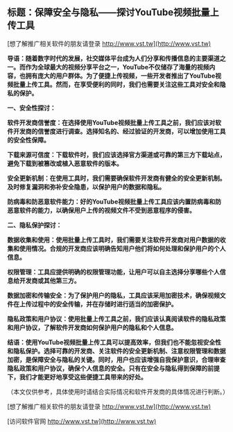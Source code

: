 ## **标题：保障安全与隐私——探讨YouTube视频批量上传工具**

[想了解推广相关软件的朋友请登录 http://www.vst.tw](http://www.vst.tw)

**导语：随着数字时代的发展，社交媒体平台成为人们分享和传播信息的主要渠道之一。而作为全球最大的视频分享平台之一，YouTube不仅储存了海量的视频内容，也拥有庞大的用户群体。为了便捷上传视频，一些开发者推出了YouTube视频批量上传工具。然而，在享受便利的同时，我们也需要关注这些工具对安全和隐私的保护。**

**一、安全性探讨：**

**软件开发商信誉度：在选择使用YouTube视频批量上传工具之前，我们应该对软件开发商的信誉度进行调查。选择知名的、经过验证的开发商，可以增加使用工具的安全性保障。**

**下载来源可信度：下载软件时，我们应该选择官方渠道或可靠的第三方下载站点，避免下载到被篡改或植入恶意软件的版本。**

**安全更新机制：在使用工具时，我们需要确保软件开发商有健全的安全更新机制。及时修复漏洞和弥补安全隐患，以保护用户的数据和隐私。**

**防病毒和防恶意软件能力：好的YouTube视频批量上传工具应该内置防病毒和防恶意软件的能力，以确保用户上传的视频文件不受到恶意程序的侵害。**

**二、隐私保护探讨：**

**数据收集和使用：使用批量上传工具时，我们需要关注软件开发商对用户数据的收集和使用情况。合规的开发商应该明确告知用户他们将如何处理和保护用户的个人信息。**

**权限管理：工具应提供明确的权限管理功能，让用户可以自主选择分享哪些个人信息给开发商或其他第三方。**

**数据加密和传输安全：为了保护用户的隐私，工具应该采用加密技术，确保视频文件在上传过程中的安全传输，并在存储时进行适当的加密保护。**

**隐私政策和用户协议：使用批量上传工具之前，我们应该认真阅读软件的隐私政策和用户协议，了解软件开发商如何保护用户的隐私和个人信息。**

**结语：使用YouTube视频批量上传工具可以提高效率，但我们也不能忽视安全性和隐私保护。选择可靠的开发商、关注软件的安全更新机制、注意权限管理和数据加密，是保障安全与隐私的关键。同时，用户也应该增强自我保护意识，合理审查隐私政策和用户协议，确保个人信息的安全。只有在安全与隐私得到保障的前提下，我们才能更好地享受这些便捷工具带来的好处。**

（本文仅供参考，具体使用时请结合实际情况和软件开发商的具体情况进行判断。）

[想了解推广相关软件的朋友请登录 http://www.vst.tw](http://www.vst.tw)


[访问软件官网 http://www.vst.tw](http://www.vst.tw)
